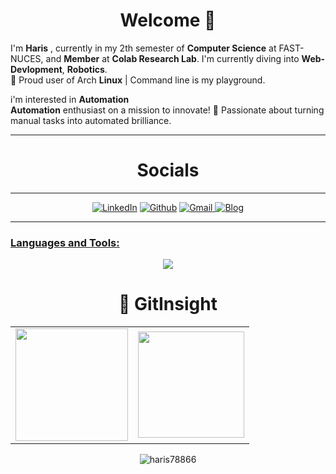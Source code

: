 <h1 align="center">Welcome  👋
</h1>

I'm **Haris** , currently in my 2th semester of **Computer Science** at FAST-NUCES, and **Member** at **Colab Research Lab**. I'm
currently diving into **Web-Devlopment**, **Robotics**.<br>
🐧 Proud user of Arch **Linux** | Command line is my playground.<br>


i'm interested in **Automation**<br>
**Automation** enthusiast on a mission to innovate! 🚀 Passionate about turning manual tasks into automated brilliance.




<hr>
<h1 align="center">Socials</h1>
<hr>

<div align="center">
<a  href="https://www.linkedin.com/in/haris-shahzad786/" target="_blank"><img alt="LinkedIn" src="https://img.shields.io/badge/linkedin%20-%230077B5.svg?&style=for-the-badge&logo=linkedin&logoColor=white" /></a>
<a href="https://github.com/haris78866" target="_blank"><img alt="Github" src="https://img.shields.io/badge/GitHub-100000?style=for-the-badge&logo=github&logoColor=white"/></a>
<a href="mailto:arainharis@gmail.com"><img  alt="Gmail" src="https://img.shields.io/badge/Gmail-D14836?style=for-the-badge&logo=gmail&logoColor=white" />
<a href="https://harisshahzadtech.blogspot.com"><img  alt="Blog" src="https://img.shields.io/badge/Personal%20Blog-20B2AA?style=for-the-badge"/>
</div>
<hr>
<p align="left">

</p> 

<h3 align="left">Languages and Tools:</h3>

<p align="center">
  <a href="https://skillicons.dev">
    <img src="https://skillicons.dev/icons?i=github,git,Arduino,c,cpp,html,css,bootstrap,js,git,linux,phyton,fiverr" />
  </a>
</p>
<h1 align="center">🐼 GitInsight  </h1>
<table>
  <tr>
<td><img height="180px" src="https://github-readme-stats.vercel.app/api?username=haris78866&show_icons=true&theme=dark" />
    <td><img height="170px" src="https://github-readme-stats.vercel.app/api/top-langs/?username=haris78866&layout=compact&theme=dark" /></td>
  </tr>
</table>

<div align="center">
<p><img align="center" src="https://github-readme-streak-stats.herokuapp.com/?user=haris78866&layout=compact&theme=dark" alt="haris78866"/></p>
  </div>

 </div>
